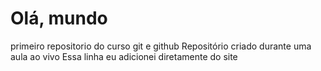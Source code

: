 # Olá, mundo
 primeiro repositorio do curso git e github
Repositório criado durante uma aula ao vivo
Essa linha eu adicionei diretamente do site
